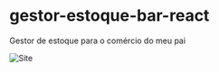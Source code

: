 # gestor-estoque-bar-react
Gestor de estoque para o comércio do meu pai


![Site](https://github.com/Yagoks5/gestor-estoque-bar-react/assets/113360810/49a00b5e-3bca-4293-adf1-7fb62a0c3ece)
